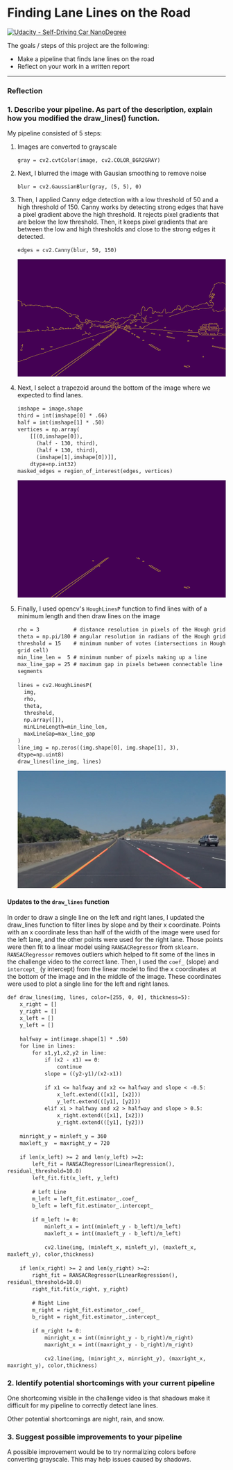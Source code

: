 # **Finding Lane Lines on the Road** 
[![Udacity - Self-Driving Car NanoDegree](https://s3.amazonaws.com/udacity-sdc/github/shield-carnd.svg)](http://www.udacity.com/drive)

The goals / steps of this project are the following:
* Make a pipeline that finds lane lines on the road
* Reflect on your work in a written report


[//]: # (Image References)

[image1]: ./examples/grayscale.jpg "Grayscale"

---

### Reflection

### 1. Describe your pipeline. As part of the description, explain how you modified the draw_lines() function.

My pipeline consisted of 5 steps:

1. Images are converted to grayscale
      ```
      gray = cv2.cvtColor(image, cv2.COLOR_BGR2GRAY)
      ```

2. Next, I blurred the image with Gausian smoothing to remove noise
      ```
      blur = cv2.GaussianBlur(gray, (5, 5), 0)
      ```

3. Then, I applied Canny edge detection with a low threshold of 50 and a high
   threshold of 150. Canny works by detecting strong edges that have a pixel gradient
   above the high threshold. It rejects pixel gradients that are below the
   low threshold. Then, it keeps pixel gradients that are between the
   low and high thresholds and close to the strong edges it detected.
      ```
      edges = cv2.Canny(blur, 50, 150)
      ```

      ![](reflection_images/edges.jpg?raw=true)

4. Next, I select a trapezoid around the bottom of the image where we expected
   to find lanes.
      ```
      imshape = image.shape
      third = int(imshape[0] * .66)
      half = int(imshape[1] * .50)
      vertices = np.array(
          [[(0,imshape[0]),
            (half - 130, third),
            (half + 130, third),
            (imshape[1],imshape[0])]],
          dtype=np.int32)
      masked_edges = region_of_interest(edges, vertices)
      ```

      ![](reflection_images/masked_edges.jpg?raw=true)

5. Finally, I used opencv's `HoughLinesP` function to find lines with of a
   minimum length and then draw lines on the image
      ```
      rho = 3           # distance resolution in pixels of the Hough grid
      theta = np.pi/180 # angular resolution in radians of the Hough grid
      threshold = 15    # minimum number of votes (intersections in Hough grid cell)
      min_line_len =  5 # minimum number of pixels making up a line
      max_line_gap = 25 # maximum gap in pixels between connectable line segments

      lines = cv2.HoughLinesP(
        img,
        rho,
        theta,
        threshold,
        np.array([]),
        minLineLength=min_line_len,
        maxLineGap=max_line_gap
      )
      line_img = np.zeros((img.shape[0], img.shape[1], 3), dtype=np.uint8)
      draw_lines(line_img, lines)
      ```

      ![](reflection_images/image_with_lanes.jpg?raw=true)

#### Updates to the `draw_lines` function

In order to draw a single line on the left and right lanes, I updated the
draw_lines function to filter lines by slope and by their x coordinate. Points
with an x coordinate less than half of the width of the image were used for the
left lane, and the other points were used for the right lane. Those points were
then fit to a linear model using `RANSACRegressor` from `sklearn`. `RANSACRegressor` removes outliers which helped to fit some of the lines in the challenge video to the correct lane. Then, I used the `coef_` (slope) and `intercept_` (y intercept) from the linear model to find the x coordinates at the bottom of the image and in the middle of the image. These coordinates were used to plot a single line for the left and right lanes.

```
def draw_lines(img, lines, color=[255, 0, 0], thickness=5):
    x_right = []
    y_right = []
    x_left = []
    y_left = []

    halfway = int(image.shape[1] * .50)
    for line in lines:
        for x1,y1,x2,y2 in line:
            if (x2 - x1) == 0:
                continue
            slope = ((y2-y1)/(x2-x1))

            if x1 <= halfway and x2 <= halfway and slope < -0.5:
                x_left.extend(([x1], [x2]))
                y_left.extend(([y1], [y2]))
            elif x1 > halfway and x2 > halfway and slope > 0.5:
                x_right.extend(([x1], [x2]))
                y_right.extend(([y1], [y2]))

    minright_y = minleft_y = 360
    maxleft_y  = maxright_y = 720

    if len(x_left) >= 2 and len(y_left) >=2:
        left_fit = RANSACRegressor(LinearRegression(), residual_threshold=10.0)
        left_fit.fit(x_left, y_left)

        # Left Line
        m_left = left_fit.estimator_.coef_
        b_left = left_fit.estimator_.intercept_

        if m_left != 0:
            minleft_x = int((minleft_y - b_left)/m_left)
            maxleft_x = int((maxleft_y - b_left)/m_left)

            cv2.line(img, (minleft_x, minleft_y), (maxleft_x, maxleft_y), color,thickness)

    if len(x_right) >= 2 and len(y_right) >=2:
        right_fit = RANSACRegressor(LinearRegression(), residual_threshold=10.0)
        right_fit.fit(x_right, y_right)

        # Right Line
        m_right = right_fit.estimator_.coef_
        b_right = right_fit.estimator_.intercept_

        if m_right != 0:
            minright_x = int((minright_y - b_right)/m_right)
            maxright_x = int((maxright_y - b_right)/m_right)

            cv2.line(img, (minright_x, minright_y), (maxright_x, maxright_y), color,thickness)
```

### 2. Identify potential shortcomings with your current pipeline

One shortcoming visible in the challenge video is that shadows make it difficult for my pipeline to correctly
detect lane lines.

Other potential shortcomings are night, rain, and snow.

### 3. Suggest possible improvements to your pipeline

A possible improvement would be to try normalizing colors before converting
grayscale. This may help issues caused by shadows.

